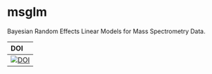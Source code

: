 # msglm

Bayesian Random Effects Linear Models for Mass Spectrometry Data.

| DOI |
|:----|
| [![DOI](https://zenodo.org/badge/271817810.svg)](https://zenodo.org/badge/latestdoi/271817810) |
